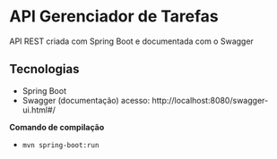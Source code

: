# API Gerenciador de Tarefas
API REST criada com Spring Boot e documentada com o Swagger

## Tecnologias
- Spring Boot
- Swagger (documentação) acesso: http://localhost:8080/swagger-ui.html#/

**Comando de compilação**
- `mvn spring-boot:run` 
